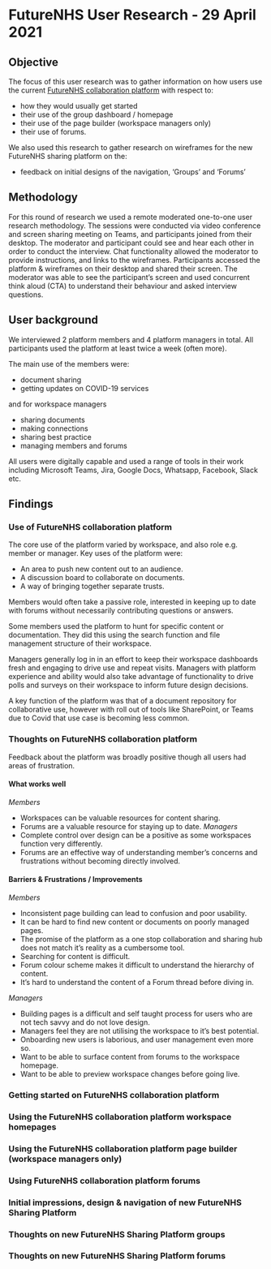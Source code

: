 # FutureNHS User Research - 29 April 2021

## Objective
The focus of this user research was to gather information on how users use the current [FutureNHS collaboration platform](https://future.nhs.uk/) with respect to:
- how they would usually get started
- their use of the group dashboard / homepage
- their use of the page builder (workspace managers only)
- their use of forums.

We also used this research to gather research on wireframes for the new FutureNHS sharing platform on the:
- feedback on initial designs of the navigation, ‘Groups’ and ‘Forums’

## Methodology
For this round of research we used a remote moderated one-to-one user research methodology. The sessions were conducted via video conference and screen sharing meeting on Teams, and participants joined from their desktop. The moderator and participant could see and hear each other in order to conduct the interview. Chat functionality allowed the moderator to provide instructions, and links to the wireframes. Participants accessed the platform & wireframes on their desktop and shared their screen. The moderator was able to see the participant’s screen and used concurrent think aloud (CTA) to understand their behaviour and asked interview questions.

## User background
We interviewed 2 platform members and 4 platform managers in total.
All participants used the platform at least twice a week (often more). 

The main use of the members were:
- document sharing
- getting updates on COVID-19 services

and for workspace managers
- sharing documents
- making connections
- sharing best practice
- managing members and forums

All users were digitally capable and used a range of tools in their work including Microsoft Teams, Jira, Google Docs, Whatsapp, Facebook, Slack etc.

## Findings

### Use of FutureNHS collaboration platform
The core use of the platform varied by workspace, and also role e.g. member or manager. Key uses of the platform were:
- An area to push new content out to an audience.
- A discussion board to collaborate on documents.
- A way of bringing together separate trusts.

Members would often take a passive role, interested in keeping up to date with forums without necessarily  contributing questions or answers.

Some members used the platform to hunt for specific content or documentation. They did this using the search function and file management structure of their workspace.

Managers generally log in in an effort to keep their workspace dashboards fresh and engaging to drive use and repeat visits. Managers with platform experience and ability would also take advantage of functionality to drive polls and surveys on their workspace to inform future design decisions.

A key function of the platform was that of a document repository for collaborative use, however with roll out of tools like SharePoint, or Teams due to Covid that use case is becoming less common.

### Thoughts on FutureNHS collaboration platform
Feedback about the platform was broadly positive though all users had areas of frustration.

#### What works well
*Members*
- Workspaces can be valuable resources for content sharing.
- Forums are a valuable resource for staying up to date.
*Managers*
- Complete control over design can be a positive as some workspaces function very differently.
- Forums are an effective way of understanding member’s concerns and frustrations without becoming directly involved.

#### Barriers & Frustrations / Improvements
*Members*
- Inconsistent page building can lead to confusion and poor usability.
- It can be hard to find new content or documents on poorly managed pages.
- The promise of the platform as a one stop collaboration and sharing hub does not match it’s reality as a cumbersome tool.
- Searching for content is difficult.
- Forum colour scheme makes it difficult to understand the hierarchy of content.
- It’s hard to understand the content of a Forum thread before diving in.

*Managers*
- Building pages is a difficult and self taught process for users who are not tech savvy and do not love design.
- Managers feel they are not utilising the workspace to it’s best potential.
- Onboarding new users is laborious, and user management even more so.
- Want to be able to surface content from forums to the workspace homepage.
- Want to be able to preview workspace changes before going live.

### Getting started on FutureNHS collaboration platform

### Using the FutureNHS collaboration platform workspace homepages

### Using the FutureNHS collaboration platform page builder (workspace managers only)

### Using FutureNHS collaboration platform forums

### Initial impressions, design & navigation of new FutureNHS Sharing Platform

### Thoughts on new FutureNHS Sharing Platform groups

### Thoughts on new FutureNHS Sharing Platform forums


